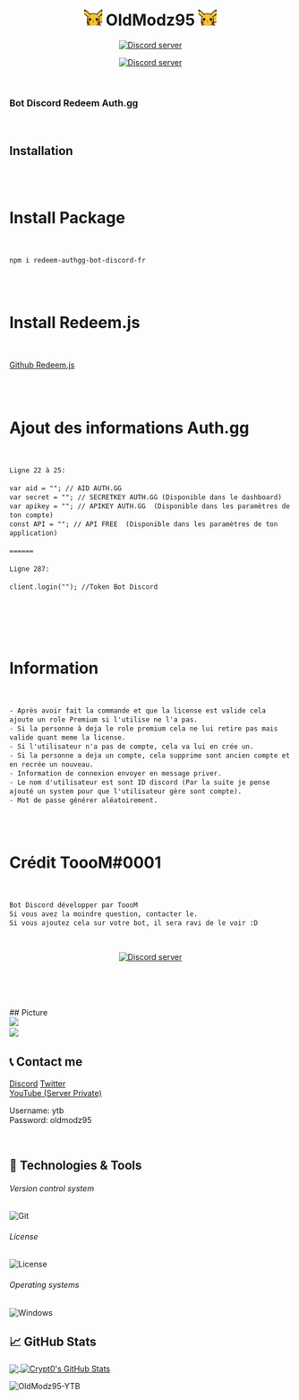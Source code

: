 <h1 align="center">
<img src="https://raw.githubusercontent.com/OldModz95-YTB/OldModz95-YTB/main/hi.gif" height="32" />
OldModz95
<img src="https://raw.githubusercontent.com/OldModz95-YTB/OldModz95-YTB/main/hi.gif" height="32" />
</h1>
<p align="center">
  <a href="https://discord.gg/3t2568W"><img src="https://discordapp.com/api/guilds/465584363489198091/widget.png?style=banner2" alt="Discord server"></a>
</p>
<p align="center">
  <a href="https://discord.gg/M3sTyHtcK4"><img src="https://discordapp.com/api/guilds/705278191404843051/widget.png?style=banner2" alt="Discord server"></a>
</p>

<br>

### Bot Discord Redeem Auth.gg
<br>

## Installation
<br>
<br>

# Install Package
<br>

```
npm i redeem-authgg-bot-discord-fr
```
<br>
<br>

# Install Redeem.js
<br>

[Github Redeem.js](https://github.com/ProtonD/AuthGG-Redeem-Bot-Discord)

<br><br>

# Ajout des informations Auth.gg
<br>

```
Ligne 22 à 25:

var aid = ""; // AID AUTH.GG 
var secret = ""; // SECRETKEY AUTH.GG (Disponible dans le dashboard)
var apikey = ""; // APIKEY AUTH.GG  (Disponible dans les paramètres de ton compte)
const API = ""; // API FREE  (Disponible dans les paramètres de ton application)

======

Ligne 287:

client.login(""); //Token Bot Discord
```
<br>
<br>
<br>
<br>

# Information
<br>

```
- Après avoir fait la commande et que la license est valide cela ajoute un role Premium si l'utilise ne l'a pas.
- Si la personne à deja le role premium cela ne lui retire pas mais valide quant meme la license.
- Si l'utilisateur n'a pas de compte, cela va lui en crée un.
- Si la personne a deja un compte, cela supprime sont ancien compte et en recrée un nouveau.
- Information de connexion envoyer en message priver.
- Le nom d'utilisateur est sont ID discord (Par la suite je pense ajouté un system pour que l'utilisateur gère sont compte).
- Mot de passe générer aléatoirement.
```
<br>
<br>

# Crédit ToooM#0001
<br>

```
Bot Discord développer par ToooM
Si vous avez la moindre question, contacter le.
Si vous ajoutez cela sur votre bot, il sera ravi de le voir :D
```
<br>
<p align="center">
  <a href="https://discord.gg/ism"><img src="https://discordapp.com/api/guilds/798602940779724861/widget.png?style=banner2" alt="Discord server"></a>
</p>
<br>

<br>
<br>
<br>
## Picture

<br>
<img src="https://i.imgur.com/zWyVQtI.png">
<br>
<img src="https://i.imgur.com/YhiHw4F.png">



## 📞 Contact me

[Discord](https://www.discord.gg/3t2568W)
[Twitter](https://twitter.com/oldmodz95)
<br>
[YouTube (Server Private)](https://exotique.fr2.quickconnect.to/?launchApp=SYNO.SDS.VideoStation.AppInstance#!libOldModz95/N4IgNglgRgTghjAniAXCAFgewLYFMD6AbhACa6YC0A7CADQgDGcALrgOaZKohxhh0gADnDa5UARgC+QA)
<p>Username: ytb <br>
Password: oldmodz95</p>

<br />

## 🔧 Technologies & Tools


###### Version control system

![Git](https://img.shields.io/badge/-Git-000000?style=flat&logo=Git&logoColor=F05032)

###### License

![License](https://img.shields.io/github/license/OldModz95-YTB/version-en-bot-discord-auth.gg)

###### Operating systems

![Windows](https://img.shields.io/badge/-Windows-000000?style=flat&logo=Windows&logoColor=FCC624)


## &#x1f4c8; GitHub Stats

<a href="https://github.com/OldModz95-YTB">
  <img align="center" src="https://github-readme-stats.vercel.app/api/top-langs/?username=OldModz95-YTB&hide=java,html&title_color=ffffff&text_color=c9cacc&icon_color=2bbc8a&bg_color=1d1f21" />
</>
<a href="https://github.com/OldModz95-YTB">
  <img align="center" src="https://github-readme-stats.vercel.app/api?username=OldModz95-YTB&show_icons=true&line_height=27&count_private=true&title_color=ffffff&text_color=c9cacc&icon_color=ffff00&bg_color=1d1f21" alt="Crypt0's GitHub Stats" />
</a>

<p align="left"> <img src="https://komarev.com/ghpvc/?username=OldModz95-YTB" alt="OldModz95-YTB" /> </p>
